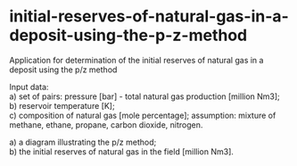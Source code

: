 # initial-reserves-of-natural-gas-in-a-deposit-using-the-p-z-method
Application for determination of the initial reserves of natural gas in a deposit using the p/z method

Input data:<br/>
a) set of pairs: pressure [bar] - total natural gas production [million Nm3]; <br/>
b) reservoir temperature [K];<br/>
c) composition of natural gas [mole percentage]; assumption: mixture of methane, ethane, propane, carbon dioxide, nitrogen.<br/>

a) a diagram illustrating the p/z method;<br/>
b) the initial reserves of natural gas in the field [million Nm3].<br/>

